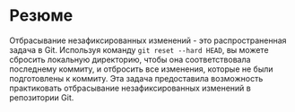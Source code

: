 # Резюме

Отбрасывание незафиксированных изменений - это распространенная задача в Git. Используя команду `git reset --hard HEAD`, вы можете сбросить локальную директорию, чтобы она соответствовала последнему коммиту, и отбросить все изменения, которые не были подготовлены к коммиту. Эта задача предоставила возможность практиковать отбрасывание незафиксированных изменений в репозитории Git.
